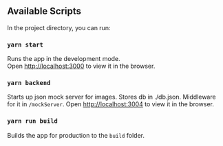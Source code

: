 ## Available Scripts

In the project directory, you can run:

### `yarn start`

Runs the app in the development mode.<br>
Open [http://localhost:3000](http://localhost:3000) to view it in the browser.

### `yarn backend`

Starts up json mock server for images.
Stores db in ./db.json. Middleware for it in `/mockServer`.
Open [http://localhost:3004](http://localhost:300$) to view it in the browser.

### `yarn run build`

Builds the app for production to the `build` folder.<br>
